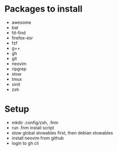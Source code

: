 # Packages to install

- awesome
- bat
- fd-find
- firefox-esr
- fzf
- g++
- gh
- git
- neovim
- ripgrep
- stow
- tmux
- xinit
- zsh

# Setup

- mkdir .config/zsh, .fnm
- run .fnm install script
- stow global stowables first, then debian stowables
- install neovim from github
- login to gh cli

